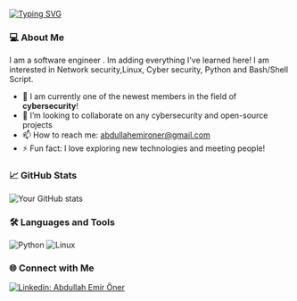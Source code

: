 [![Typing SVG](https://readme-typing-svg.herokuapp.com?font=Sixtyfour+Convergence&size=50&pause=1000&color=B176F7&width=435&lines=Abdullah+Emir+%C3%96ner)](https://git.io/typing-svg)

### 💻 About Me
I am a software engineer . Im adding everything I've learned here!  I am interested in Network security,Linux, Cyber security, Python and Bash/Shell Script.

- 🌱 I am currently one of the newest members in the field of **cybersecurity**!
- 👯 I’m looking to collaborate on any cybersecurity and open-source projects
- 📫 How to reach me: [abdullahemironer@gmail.com](mailto:your.email@example.com)
- ⚡ Fun fact: I love exploring new technologies and meeting people!

### 📈 GitHub Stats
![Your GitHub stats](https://github-readme-stats.vercel.app/api?username=AbdullahEmirOner&show_icons=true&theme=radical)

### 🛠️ Languages and Tools
![Python](https://img.shields.io/badge/-Python-05122A?style=flat&logo=python) ![Linux](https://img.shields.io/badge/-Linux-05122A?style=flat&logo=linux)

### 🌐 Connect with Me
[![Linkedin: Abdullah Emir Öner](https://img.shields.io/badge/-Abdullah%20Emir%20Öner-blue?style=flat-square&logo=Linkedin&logoColor=white&link=https://www.linkedin.com/in/abdullah-emir-%C3%B6ner/)](https://www.linkedin.com/in/abdullah-emir-%C3%B6ner/)
